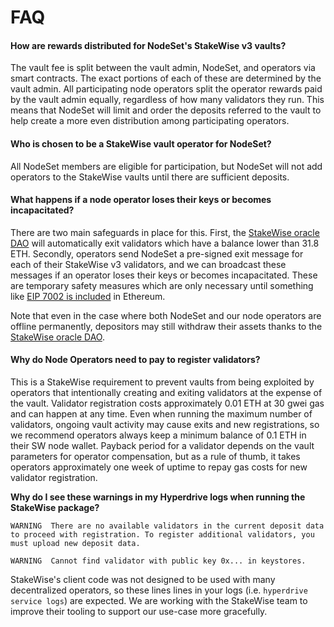 # FAQ

#### How are rewards distributed for NodeSet's StakeWise v3 vaults?

The vault fee is split between the vault admin, NodeSet, and operators via smart contracts. The exact portions of each of these are determined by the vault admin. All participating node operators split the operator rewards paid by the vault admin equally, regardless of how many validators they run. This means that NodeSet will limit and order the deposits referred to the vault to help create a more even distribution among participating operators.

#### Who is chosen to be a StakeWise vault operator for NodeSet?

All NodeSet members are eligible for participation, but NodeSet will not add operators to the StakeWise vaults until there are sufficient deposits.

#### What happens if a node operator loses their keys or becomes incapacitated?

There are two main safeguards in place for this. First, the [StakeWise oracle DAO](https://docs.stakewise.io/for-developers/oracles) will automatically exit validators which have a balance lower than 31.8 ETH. Secondly, operators send NodeSet a pre-signed exit message for each of their StakeWise v3 validators, and we can broadcast these messages if an operator loses their keys or becomes incapacitated. These are temporary safety measures which are only necessary until something like [EIP 7002 is included](https://eips.ethereum.org/EIPS/eip-7002) in Ethereum.

Note that even in the case where both NodeSet and our node operators are offline permanently, depositors may still withdraw their assets thanks to the [StakeWise oracle DAO](https://docs-v3.stakewise.io/for-developers/oracles).

#### Why do Node Operators need to pay to register validators?

This is a StakeWise requirement to prevent vaults from being exploited by operators that intentionally creating and exiting validators at the expense of the vault. Validator registration costs approximately 0.01 ETH at 30 gwei gas and can happen at any time. Even when running the maximum number of validators, ongoing vault activity may cause exits and new registrations, so we recommend operators always keep a minimum balance of 0.1 ETH in their SW node wallet. Payback period for a validator depends on the vault parameters for operator compensation, but as a rule of thumb, it takes operators approximately one week of uptime to repay gas costs for new validator registration.

**Why do I see these warnings in my Hyperdrive logs when running the StakeWise package?**

```
WARNING  There are no available validators in the current deposit data to proceed with registration. To register additional validators, you must upload new deposit data.
```

```
WARNING  Cannot find validator with public key 0x... in keystores.
```

StakeWise's client code was not designed to be used with many decentralized operators, so these lines lines in your logs (i.e. `hyperdrive service logs`) are expected. We are working with the StakeWise team to improve their tooling to support our use-case more gracefully.
